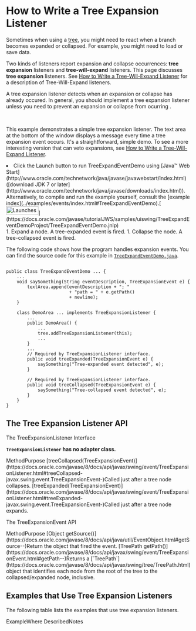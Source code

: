
# How to Write a Tree Expansion Listener

Sometimes when using a 
[tree](../components/tree.html), you might need to react when a branch becomes expanded or collapsed. For example, you might need to load or save data.

Two kinds of listeners report expansion and collapse occurrences: **tree expansion** listeners and **tree-will-expand** listeners. This page discusses **tree expansion** listeners. See [How to Write a Tree-Will-Expand Listener](treewillexpandlistener.html) for a description of Tree-Will-Expand listeners.

A tree expansion listener detects when an expansion or collapse has already occured. In general, you should implement a tree expansion listener unless you need to prevent an expansion or collapse from ocurring .

&#160;

This example demonstrates a simple tree expansion listener. The text area at the bottom of the window displays a message every time a tree expansion event occurs. It's a straightforward, simple demo. To see a more interesting version that can veto expansions, see [How to Write a Tree-Will-Expand Listener](treewillexpandlistener.html).

<li>Click the Launch button to run TreeExpandEventDemo using 
[Java&#8482; Web Start](http://www.oracle.com/technetwork/java/javase/javawebstart/index.html) ([download JDK 7 or later](http://www.oracle.com/technetwork/java/javase/downloads/index.html)). Alternatively, to compile and run the example yourself, consult the [example index](../examples/events/index.html#TreeExpandEventDemo).[<img src="../../images/jws-launch-button.png" width="88" height="23" align="bottom" alt="Launches the TreeExpandEventDemo example" />](https://docs.oracle.com/javase/tutorialJWS/samples/uiswing/TreeExpandEventDemoProject/TreeExpandEventDemo.jnlp)<br /></li>
1. Expand a node. A tree-expanded event is fired.
1. Collapse the node. A tree-collapsed event is fired.

The following code shows how the program handles expansion events. You can find the source code for this example in 
[`TreeExpandEventDemo.java`](../examples/events/TreeExpandEventDemoProject/src/events/TreeExpandEventDemo.java).

```

public class TreeExpandEventDemo ... {
    ...
    void saySomething(String eventDescription, TreeExpansionEvent e) {
        textArea.append(eventDescription + "; "
                        + "path = " + e.getPath()
                        + newline);
    }

    class DemoArea ... implements TreeExpansionListener {
        ...
        public DemoArea() {
            ...
            tree.addTreeExpansionListener(this);
            ...
        }
        ...
        // Required by TreeExpansionListener interface.
        public void treeExpanded(TreeExpansionEvent e) {
            saySomething("Tree-expanded event detected", e);
        }

        // Required by TreeExpansionListener interface.
        public void treeCollapsed(TreeExpansionEvent e) {
            saySomething("Tree-collapsed event detected", e);
        }
    }
}

```

## <a name="api" id="api">The Tree Expansion Listener API</a>

<a name="treeexpansionlistener" id="treeexpansionlistener">The TreeExpansionListener Interface</a>

**`TreeExpansionListener` has no adapter class.**
<th id="h1" align="left">Method</th><th id="h2" align="left">Purpose</th>
<td headers="h1">[treeCollapsed(TreeExpansionEvent)](https://docs.oracle.com/javase/8/docs/api/javax/swing/event/TreeExpansionListener.html#treeCollapsed-javax.swing.event.TreeExpansionEvent-)</td><td headers="h2">Called just after a tree node collapses.</td>
<td headers="h1">[treeExpanded(TreeExpansionEvent)](https://docs.oracle.com/javase/8/docs/api/javax/swing/event/TreeExpansionListener.html#treeExpanded-javax.swing.event.TreeExpansionEvent-)</td><td headers="h2">Called just after a tree node expands.</td>

<a name="treeexpansionevent" id="treeexpansionevent">The TreeExpansionEvent API</a>
<th id="h101" align="left">Method</th><th id="h102" align="left">Purpose</th>
<td headers="h101">[Object getSource()](https://docs.oracle.com/javase/8/docs/api/java/util/EventObject.html#getSource--)</td><td headers="h102">Return the object that fired the event.</td>
<td headers="h101">[TreePath getPath()](https://docs.oracle.com/javase/8/docs/api/javax/swing/event/TreeExpansionEvent.html#getPath--)</td><td headers="h102">Returns a [`TreePath`](https://docs.oracle.com/javase/8/docs/api/javax/swing/tree/TreePath.html) object that identifies each node from the root of the tree to the collapsed/expanded node, inclusive.</td>

## <a name="eg" id="eg">Examples that Use Tree Expansion Listeners</a>

The following table lists the examples that use tree expansion listeners.
<th id="h201" align="left">Example</th><th id="h202" align="left">Where Described</th><th id="h203" align="left">Notes</th>
